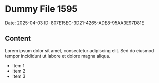 # Dummy File 1595

Date: 2025-04-03
ID: 807E15EC-3D21-4265-ADE8-95AA3E97D81E

## Content

Lorem ipsum dolor sit amet, consectetur adipiscing elit.
Sed do eiusmod tempor incididunt ut labore et dolore magna aliqua.

* Item 1
* Item 2
* Item 3

